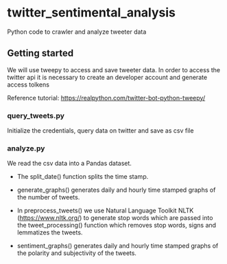 # twitter_sentimental_analysis

Python code to crawler and analyze tweeter data

## Getting started
 We will use tweepy to access and save tweeter data. In order to access the twitter api it is necessary to create an developer account and generate access tolkens
 
 Reference tutorial:
 https://realpython.com/twitter-bot-python-tweepy/

### query_tweets.py
Initialize the credentials, query data on twitter and save as csv file

### analyze.py
We read the csv data into a Pandas dataset.

- The split_date() function splits the time stamp.

- generate_graphs() generates daily and hourly time stamped graphs of the number of tweets.

- In preprocess_tweets() we use Natural Language Toolkit NLTK (https://www.nltk.org/) to generate stop words which are passed into the tweet_processing() function which removes stop words, signs and lemmatizes the tweets.

- sentiment_graphs() generates daily and hourly time stamped graphs of the polarity and subjectivity of the tweets.
